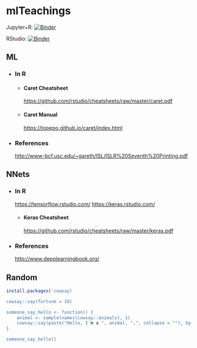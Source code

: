 # mlTeachings

Jupyter+R: [![Binder](http://mybinder.org/badge.svg)](http://beta.mybinder.org/v2/gh/gbonomib/mlTeachings/master?urlpath=lab)

RStudio: [![Binder](http://mybinder.org/badge.svg)](http://beta.mybinder.org/v2/gh/gbonomib/mlTeachings/master?urlpath=rstudio)

## ML
* ### In R
    * #### Caret Cheatsheet
        https://github.com/rstudio/cheatsheets/raw/master/caret.pdf
    * #### Caret Manual
         https://topepo.github.io/caret/index.html
* ### References
    http://www-bcf.usc.edu/~gareth/ISL/ISLR%20Seventh%20Printing.pdf

## NNets
* ### In R
    https://tensorflow.rstudio.com/
    https://keras.rstudio.com/
    * #### Keras Cheatsheet
        https://github.com/rstudio/cheatsheets/raw/master/keras.pdf
*   ### References
    http://www.deeplearningbook.org/

## Random

```r
install.packages('cowsay)

cowsay::say(fortune = 10)

someone_say_hello <- function() {
    animal <- sample(names(cowsay::animals), 1) 
    cowsay::say(paste("Hello, I'm a ", animal, ".", collapse = ""), by = animal)  
}

someone_say_hello()

```

